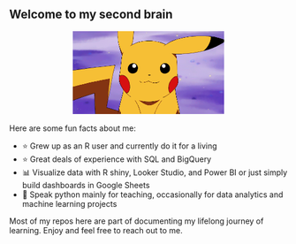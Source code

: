 
## Welcome to my second brain

<p align="center">
<img src="asset/pikachu.gif" height="150px">
</p>


Here are some fun facts about me:

* ⭐ Grew up as an R user and currently do it for a living
* ⭐ Great deals of experience with SQL and BigQuery
* 📊 Visualize data with R shiny, Looker Studio, and Power BI or just simply build dashboards in Google Sheets
* 🐍 Speak python mainly for teaching, occasionally for data analytics and machine learning projects

Most of my repos here are part of documenting my lifelong journey of learning. Enjoy and feel free to reach out to me.
